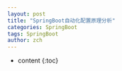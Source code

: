 ```yaml
---
layout: post
title: "SpringBoot自动化配置原理分析"
categories: SpringBoot
tags: SpringBoot
author: zch
---
```


* content
{:toc}
